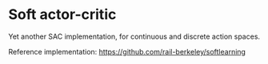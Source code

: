 
# Soft actor-critic

Yet another SAC implementation, for continuous and discrete action spaces.

Reference implementation: https://github.com/rail-berkeley/softlearning
